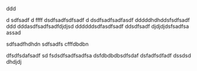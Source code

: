 ddd

d
sdfsadf
d
ffff
dsdfsadfsdfsadf
d
dsdfsadfsadfasdf
dddddhdhddsfsdfsadf
ddd
dddasdfsadfsadfdjdjsd
ddddddsdfasdfsadf
ddsdfsadf
djdjdjdsfsadfsa
assad

sdfsadfhdhdn
sdfsadfs
cfffdbdbn

dfsdfsdafsadf
sd
fsdsdfsadfsadfsa
dsfdbdbdbsdfsdaf
dsfadfsdfadf
dssdsd
dhdjdj

